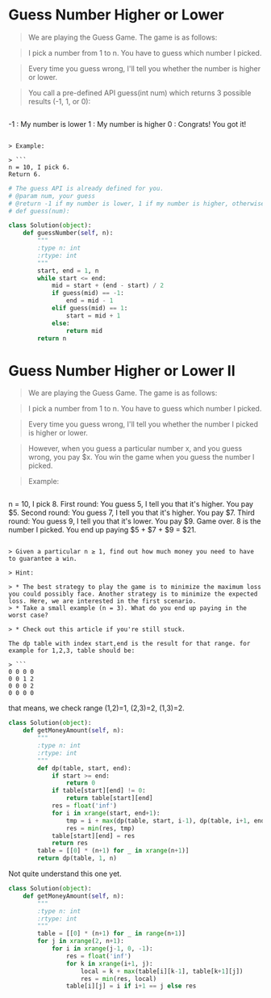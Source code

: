 # Guess Number Higher or Lower

> We are playing the Guess Game. The game is as follows:

> I pick a number from 1 to n. You have to guess which number I picked.

> Every time you guess wrong, I'll tell you whether the number is higher or lower.

> You call a pre-defined API guess(int num) which returns 3 possible results (-1, 1, or 0):

> ```
-1 : My number is lower
 1 : My number is higher
 0 : Congrats! You got it!
```
 
> Example:

> ```
n = 10, I pick 6.
Return 6.
```

```Python
# The guess API is already defined for you.
# @param num, your guess
# @return -1 if my number is lower, 1 if my number is higher, otherwise return 0
# def guess(num):

class Solution(object):
    def guessNumber(self, n):
        """
        :type n: int
        :rtype: int
        """
        start, end = 1, n
        while start <= end:
            mid = start + (end - start) / 2
            if guess(mid) == -1:
                end = mid - 1
            elif guess(mid) == 1:
                start = mid + 1
            else:
                return mid
        return n
```

# Guess Number Higher or Lower II

> We are playing the Guess Game. The game is as follows:

> I pick a number from 1 to n. You have to guess which number I picked.

> Every time you guess wrong, I'll tell you whether the number I picked is higher or lower.

> However, when you guess a particular number x, and you guess wrong, you pay $x. You win the game when you guess the number I picked.

> Example:

> ```
n = 10, I pick 8.
First round:  You guess 5, I tell you that it's higher. You pay $5.
Second round: You guess 7, I tell you that it's higher. You pay $7.
Third round:  You guess 9, I tell you that it's lower. You pay $9.
Game over. 8 is the number I picked.
You end up paying $5 + $7 + $9 = $21.
```

> Given a particular n ≥ 1, find out how much money you need to have to guarantee a win.

> Hint:

> * The best strategy to play the game is to minimize the maximum loss you could possibly face. Another strategy is to minimize the expected loss. Here, we are interested in the first scenario.
> * Take a small example (n = 3). What do you end up paying in the worst case?

> * Check out this article if you're still stuck.

The dp table with index start,end is the result for that range. for example for 1,2,3, table should be:

> ```
0 0 0 0
0 0 1 2
0 0 0 2
0 0 0 0
```

that means, we check range (1,2)=1, (2,3)=2, (1,3)=2.

```Python
class Solution(object):
    def getMoneyAmount(self, n):
        """
        :type n: int
        :rtype: int
        """
        def dp(table, start, end):
            if start >= end:
                return 0
            if table[start][end] != 0:
                return table[start][end]
            res = float('inf')
            for i in xrange(start, end+1):
                tmp = i + max(dp(table, start, i-1), dp(table, i+1, end))
                res = min(res, tmp)
            table[start][end] = res
            return res
        table = [[0] * (n+1) for _ in xrange(n+1)]
        return dp(table, 1, n)
```

Not quite understand this one yet.

```Python
class Solution(object):
    def getMoneyAmount(self, n):
        """
        :type n: int
        :rtype: int
        """
        table = [[0] * (n+1) for _ in range(n+1)]
        for j in xrange(2, n+1):
            for i in xrange(j-1, 0, -1):
                res = float('inf')
                for k in xrange(i+1, j):
                    local = k + max(table[i][k-1], table[k+1][j])
                    res = min(res, local)
                table[i][j] = i if i+1 == j else res
```
